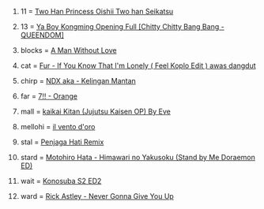 1. 11 = [Two Han Princess Oishii Two han Seikatsu](https://youtu.be/4dbcsTEeBZs)

2. 13 = [Ya Boy Kongming Opening Full [Chitty Chitty Bang Bang - QUEENDOM]](https://youtu.be/piEyKyJ4pFg)

3. blocks = [A Man Without Love](https://youtu.be/S2ujotDMluo)

4. cat = [Fur - If You Know That I'm Lonely ( Feel Koplo Edit ) awas dangdut](https://youtu.be/KDHB8cA_UYQ)

5. chirp = [NDX aka - Kelingan Mantan](https://youtu.be/7X6_q9yWeng)

6. far = [7!! - Orange](https://youtu.be/JdSpuTi9d8A)

7. mall = [kaikai Kitan (Jujutsu Kaisen OP) By Eve](https://youtu.be/i1P-9IspBus)

8. mellohi = [il vento d'oro](https://youtu.be/U0TXIXTzJEY)

9. stal = [Penjaga Hati Remix](https://youtu.be/2L7RWPpGc7Y)

10. stard = [Motohiro Hata - Himawari no Yakusoku (Stand by Me Doraemon ED)](https://youtu.be/cZWVgptBK4E)

11. wait = [Konosuba S2 ED2](https://youtu.be/MQZV4SnshYs)

12. ward = [​Rick Astley - Never Gonna Give You Up](https://youtu.be/dQw4w9WgXcQ)
